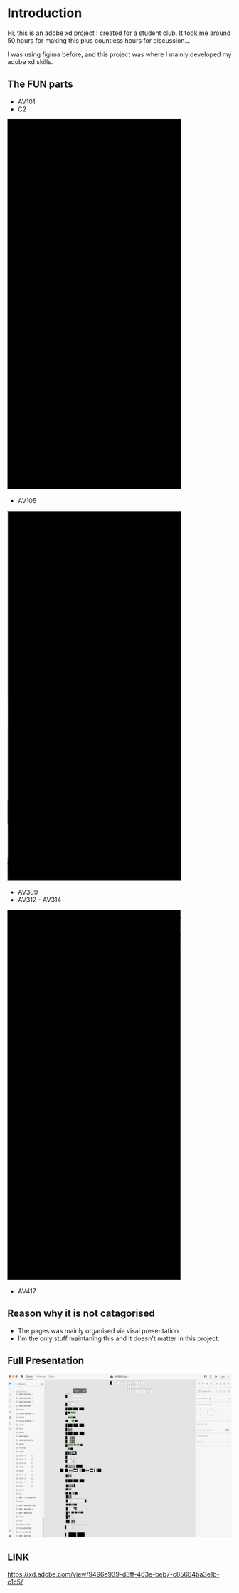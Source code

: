 # Introduction
Hi, this is an adobe xd project I created for a student club. It took me around 50 hours for making this plus countless hours for discussion...


I was using figima before, and this project was where I mainly developed my adobe xd skills.


## The FUN parts
* AV101
* C2

![Image](100.gif)
* AV105

![Image](200.gif)
* AV309
* AV312 - AV314

![Image](300.gif)

* AV417

## Reason why it is not catagorised
* The pages was mainly organised via visal presentation.
* I'm the only stuff maintaning this and it doesn't matter in this project.


## Full Presentation
![Image](full.png)

## LINK
https://xd.adobe.com/view/9496e939-d3ff-463e-beb7-c85664ba3e1b-c1c5/ 
